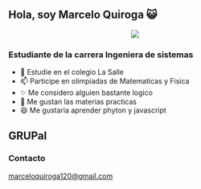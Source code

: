 ## Hola, soy Marcelo Quiroga 😺 

<p align="center">
<img src=https://media1.tenor.com/m/i34-3OM8aHIAAAAC/coraz%C3%B3n-programacion.gif
</p>

### Estudiante de la carrera Ingeniera de sistemas

- 🏫 Estudie en el colegio La Salle
- 📫 Participe en olimpiadas de Matematicas y Fisica
- ✨ Me considero alguien bastante logico
- 📕 Me gustan las materias practicas
- 😄 Me gustaria aprender phyton y javascript

## GRUPal

### Contacto
marceloquiroga120@gmail.com
